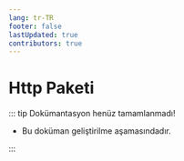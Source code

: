 ```yaml
---
lang: tr-TR
footer: false
lastUpdated: true
contributors: true
---
```


# Http Paketi

::: tip Dokümantasyon henüz tamamlanmadı!

- Bu doküman geliştirilme aşamasındadır.

:::